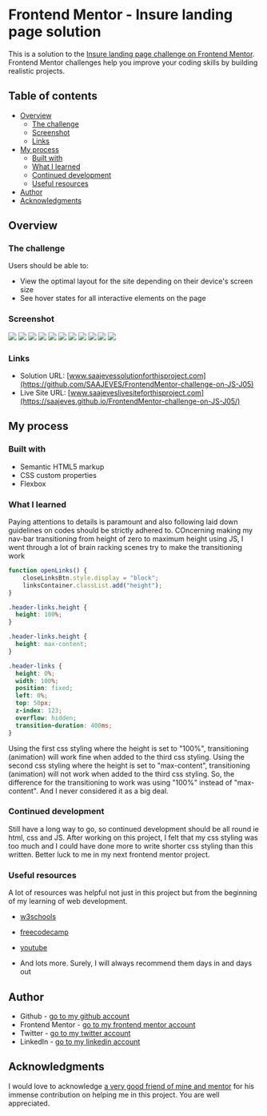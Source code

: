 # Frontend Mentor - Insure landing page solution

This is a solution to the [Insure landing page challenge on Frontend Mentor](https://www.frontendmentor.io/challenges/insure-landing-page-uTU68JV8). Frontend Mentor challenges help you improve your coding skills by building realistic projects. 

## Table of contents

- [Overview](#overview)
  - [The challenge](#the-challenge)
  - [Screenshot](#screenshot)
  - [Links](#links)
- [My process](#my-process)
  - [Built with](#built-with)
  - [What I learned](#what-i-learned)
  - [Continued development](#continued-development)
  - [Useful resources](#useful-resources)
- [Author](#author)
- [Acknowledgments](#acknowledgments)



## Overview

### The challenge

Users should be able to:

- View the optimal layout for the site depending on their device's screen size
- See hover states for all interactive elements on the page

### Screenshot

![](fullscreen1.png)
![](fullscreen2.png)
![](fullscreen3.png)
![](mobile1.png)
![](mobile-nav.png)
![](mobile2.png)
![](mobile3.png)
![](mobile4.png)
![](mobile5.png)
![](mobile6.png)
![](mobile7.png)



### Links

- Solution URL: [www.saajevessolutionforthisproject.com](https://github.com/SAAJEVES/FrontendMentor-challenge-on-JS-J05)
- Live Site URL: [www.saajeveslivesiteforthisproject.com](https://saajeves.github.io/FrontendMentor-challenge-on-JS-J05/)

## My process

### Built with

- Semantic HTML5 markup
- CSS custom properties
- Flexbox


### What I learned

Paying attentions to details is paramount and also following laid down guidelines on codes should be strictly adhered to. COncerning making my nav-bar transitioning from height of zero to maximum height using JS, I went through a lot of brain racking scenes try to make the transitioning work

```js
function openLinks() {
    closeLinksBtn.style.display = "block";
    linksContainer.classList.add("height");
}
```

```css
.header-links.height {
  height: 100%;
}
```

```css
.header-links.height {
  height: max-content;
}
```
```css
.header-links {
  height: 0%;
  width: 100%;
  position: fixed;
  left: 0%;
  top: 50px;
  z-index: 123;
  overflow: hidden;
  transition-duration: 400ms;
}
```
Using the first css styling where the height is set to "100%", transitioning (animation) will work fine when added to the third css styling.
Using the second css styling where the height is set to "max-content", transitioning (animation) will not work when added to the third css styling.
So, the difference for the transitioning to work was using "100%" instead of "max-content". And I never considered it as a big deal.



### Continued development

Still have a long way to go, so continued development should be all round ie html, css and JS. After working on this project, I felt that my css styling was too much and I could have done more to write shorter css styling than this written. Better luck to me in my next frontend mentor project.

### Useful resources

A lot of resources was helpful not just in this project but from the beginning of my learning of web development.
- [w3schools](https://www.w3schools.com) 

- [freecodecamp](https://www.freecodecamp.com)

- [youtube](https://www.youtube.com)

- And lots more. Surely, I will always recommend them days in and days out



## Author

- Github - [go to my github account](https://github.com/SAAJEVES)
- Frontend Mentor - [go to my frontend mentor account](https://www.frontendmentor.io/profile/SAAJEVES)
- Twitter - [go to my twitter account](https://www.twitter.com/saajeves)
- LinkedIn - [go to my linkedin account](https://www.linkedin.com/in/samuel-ajagun-020283150)


## Acknowledgments

I would love to acknowledge [a very good friend of mine and mentor](https://github.com/wisdomosara) for his immense contribution on helping me in this project. You are well appreciated.